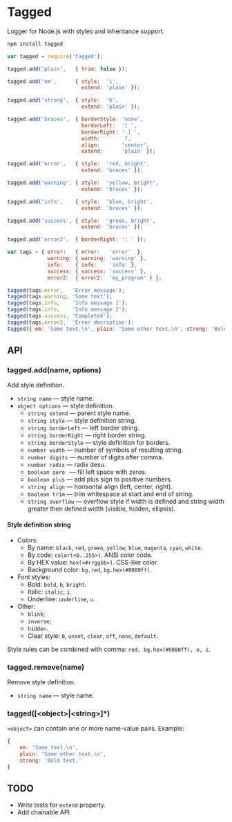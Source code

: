 # Tagged

Logger for Node.js with styles and inheritance support.

````bash
npm install tagged
````

````javascript
var tagged = require('tagged');

tagged.add('plain',   { trim: false });

tagged.add('em',      { style:  'i',
                        extend: 'plain' });

tagged.add('strong',  { style:  'b',
                        extend: 'plain' });

tagged.add('braces',  { borderStyle: 'none',
                        borderLeft:  '[ ',
                        borderRight: ' ] ',
                        width:        7,
                        align:       'center',
                        extend:      'plain' });

tagged.add('error',   { style:  'red, bright',
                        extend: 'braces' });

tagged.add('warning', { style:  'yellow, bright',
                        extend: 'braces' });

tagged.add('info',    { style:  'blue, bright',
                        extend: 'braces' });

tagged.add('success', { style:  'green, bright',
                        extend: 'braces' });

tagged.add('error2',  { borderRight: ': ' });

var tags = { error:   { error:   'error'  },
             warning: { warning: 'warning' },
             info:    { info:    'info' },
             success: { success: 'success' },
             error2:  { error2:  'my_program' } };

tagged(tags.error,   'Error message');
tagged(tags.warning, 'Some text');
tagged(tags.info,    'Info message 1');
tagged(tags.info,    'Info message 2');
tagged(tags.success, 'Completed');
tagged(tags.error2,  'Error decription');
tagged({ em: 'Some text.\n', plain: 'Some other text.\n', strong: 'Bold text.' });
````

## API

### tagged.add(name, options)

Add style definition.

 *  `string name`            — style name.
 *  `object options`         — style definition.
     *  `string extend`      — parent style name.
     *  `string style`       — style definition string.
     *  `string borderLeft`  — left border string.
     *  `string borderRight` — right border string.
     *  `string borderStyle` — style definition for borders.
     *  `number width`       — number of symbols of resulting string.
     *  `number digits`      — number of digits after comma.
     *  `number radix`       — radix desu.
     *  `boolean zero `      — fill left space with zeros.
     *  `boolean plus`       — add plus sign to positive numbers.
     *  `string align`       — horisontal align (left, center, right).
     *  `boolean trim`       — trim whitespace at start and end of string.
     *  `string overflow`    — overflow style if width is defined and string width greater then defined width (visible, hidden, ellipsis).

#### Style definition string

 *  Colors:
     *  By name: `black`, `red`, `green`, `yellow`, `blue`, `magenta`, `cyan`, `white`.
     *  By code: `color(<0..255>)`. ANSI color code.
     *  By HEX value: `hex(<#rrggbb>)`. CSS-like color.
     *  Background color: `bg.red`, `bg.hex(#0080ff)`.
 *  Font styles:
     *  Bold: `bold`, `b`, `bright`.
     *  Italic: `italic`, `i`.
     *  Underline: `underline`, `u`.
 *  Other:
     *  `blink`;
     *  `inverse`;
     *  `hidden`.
     *  Clear style: `0`, `unset`, `clear`, `off`, `none`, `default`.

Style rules can be combined with comma: `red, bg.hex(#0080ff), u, i`.

### tagged.remove(name)

Remove style definition.

 *  `string name` — style name.

### tagged([&lt;object&gt;|&lt;string&gt;]*)

`<object>` can contain one or more name-value pairs.
Example:
````javascript
{
    em: 'Some text.\n',
    plain: 'Some other text.\n',
    strong: 'Bold text.'
}
````
























## TODO

 *  Write tests for `extend` property.
 *  Add chainable API.




